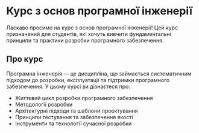 # Курс з основ програмної інженерії

Ласкаво просимо на курс з основ програмної інженерії! Цей курс призначений для студентів, які хочуть вивчити фундаментальні принципи та практики розробки програмного забезпечення.

## Про курс

Програмна інженерія — це дисципліна, що займається систематичним підходом до розробки, експлуатації та підтримки програмного забезпечення. У цьому курсі ви дізнаєтеся про:

- Життєвий цикл розробки програмного забезпечення
- Методології розробки
- Архітектурні підходи та шаблони проектування
- Принципи тестування та забезпечення якості
- Інструменти та технології сучасної розробки

